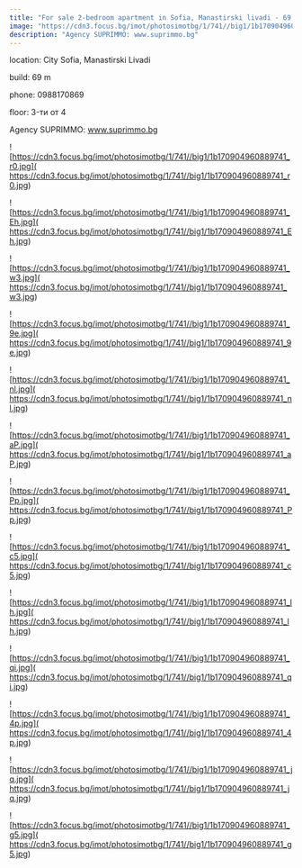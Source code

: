 ```yaml
---
title: "For sale 2-bedroom apartment in Sofia, Manastirski livadi - 69 sq.m / 175900 EUR :: imot.bg Ad"
image: "https://cdn3.focus.bg/imot/photosimotbg/1/741//big1/1b170904960889741_WV.jpg"
description: "Agency SUPRIMMO: www.suprimmo.bg"
---
```


location: City Sofia, Manastirski Livadi

build: 69 m

phone: 0988170869

floor: 3-ти от 4

Agency SUPRIMMO: www.suprimmo.bg


![https://cdn3.focus.bg/imot/photosimotbg/1/741//big1/1b170904960889741_r0.jpg]( https://cdn3.focus.bg/imot/photosimotbg/1/741//big1/1b170904960889741_r0.jpg)


![https://cdn3.focus.bg/imot/photosimotbg/1/741//big1/1b170904960889741_Eh.jpg]( https://cdn3.focus.bg/imot/photosimotbg/1/741//big1/1b170904960889741_Eh.jpg)


![https://cdn3.focus.bg/imot/photosimotbg/1/741//big1/1b170904960889741_w3.jpg]( https://cdn3.focus.bg/imot/photosimotbg/1/741//big1/1b170904960889741_w3.jpg)


![https://cdn3.focus.bg/imot/photosimotbg/1/741//big1/1b170904960889741_9e.jpg]( https://cdn3.focus.bg/imot/photosimotbg/1/741//big1/1b170904960889741_9e.jpg)


![https://cdn3.focus.bg/imot/photosimotbg/1/741//big1/1b170904960889741_nl.jpg]( https://cdn3.focus.bg/imot/photosimotbg/1/741//big1/1b170904960889741_nl.jpg)


![https://cdn3.focus.bg/imot/photosimotbg/1/741//big1/1b170904960889741_aP.jpg]( https://cdn3.focus.bg/imot/photosimotbg/1/741//big1/1b170904960889741_aP.jpg)


![https://cdn3.focus.bg/imot/photosimotbg/1/741//big1/1b170904960889741_Pp.jpg]( https://cdn3.focus.bg/imot/photosimotbg/1/741//big1/1b170904960889741_Pp.jpg)


![https://cdn3.focus.bg/imot/photosimotbg/1/741//big1/1b170904960889741_c5.jpg]( https://cdn3.focus.bg/imot/photosimotbg/1/741//big1/1b170904960889741_c5.jpg)


![https://cdn3.focus.bg/imot/photosimotbg/1/741//big1/1b170904960889741_lh.jpg]( https://cdn3.focus.bg/imot/photosimotbg/1/741//big1/1b170904960889741_lh.jpg)


![https://cdn3.focus.bg/imot/photosimotbg/1/741//big1/1b170904960889741_qi.jpg]( https://cdn3.focus.bg/imot/photosimotbg/1/741//big1/1b170904960889741_qi.jpg)


![https://cdn3.focus.bg/imot/photosimotbg/1/741//big1/1b170904960889741_4p.jpg]( https://cdn3.focus.bg/imot/photosimotbg/1/741//big1/1b170904960889741_4p.jpg)


![https://cdn3.focus.bg/imot/photosimotbg/1/741//big1/1b170904960889741_jq.jpg]( https://cdn3.focus.bg/imot/photosimotbg/1/741//big1/1b170904960889741_jq.jpg)


![https://cdn3.focus.bg/imot/photosimotbg/1/741//big1/1b170904960889741_g5.jpg]( https://cdn3.focus.bg/imot/photosimotbg/1/741//big1/1b170904960889741_g5.jpg)



